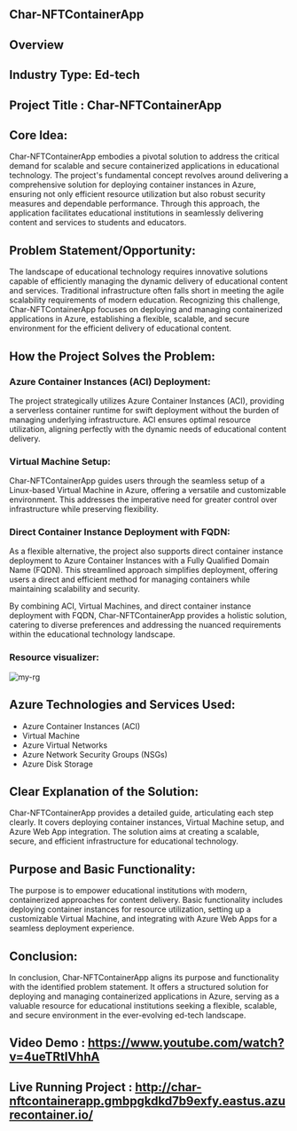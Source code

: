 ## Char-NFTContainerApp

## Overview

## Industry Type: Ed-tech
## Project Title : Char-NFTContainerApp

## Core Idea:

Char-NFTContainerApp embodies a pivotal solution to address the critical demand for scalable and secure containerized applications in educational technology. The project's fundamental concept revolves around delivering a comprehensive solution for deploying container instances in Azure, ensuring not only efficient resource utilization but also robust security measures and dependable performance. Through this approach, the application facilitates educational institutions in seamlessly delivering content and services to students and educators.

## Problem Statement/Opportunity:

The landscape of educational technology requires innovative solutions capable of efficiently managing the dynamic delivery of educational content and services. Traditional infrastructure often falls short in meeting the agile scalability requirements of modern education. Recognizing this challenge, Char-NFTContainerApp focuses on deploying and managing containerized applications in Azure, establishing a flexible, scalable, and secure environment for the efficient delivery of educational content.

## How the Project Solves the Problem:

### Azure Container Instances (ACI) Deployment:
The project strategically utilizes Azure Container Instances (ACI), providing a serverless container runtime for swift deployment without the burden of managing underlying infrastructure. ACI ensures optimal resource utilization, aligning perfectly with the dynamic needs of educational content delivery.

### Virtual Machine Setup:
Char-NFTContainerApp guides users through the seamless setup of a Linux-based Virtual Machine in Azure, offering a versatile and customizable environment. This addresses the imperative need for greater control over infrastructure while preserving flexibility.

### Direct Container Instance Deployment with FQDN:
As a flexible alternative, the project also supports direct container instance deployment to Azure Container Instances with a Fully Qualified Domain Name (FQDN). This streamlined approach simplifies deployment, offering users a direct and efficient method for managing containers while maintaining scalability and security.

By combining ACI, Virtual Machines, and direct container instance deployment with FQDN, Char-NFTContainerApp provides a holistic solution, catering to diverse preferences and addressing the nuanced requirements within the educational technology landscape.

### Resource visualizer:

![my-rg](https://github.com/shubham932000/character/assets/70796536/386c573f-c29c-45c1-a494-956fad404c46)


## Azure Technologies and Services Used:

- Azure Container Instances (ACI)
- Virtual Machine
- Azure Virtual Networks
- Azure Network Security Groups (NSGs)
- Azure Disk Storage


## Clear Explanation of the Solution:

Char-NFTContainerApp provides a detailed guide, articulating each step clearly. It covers deploying container instances, Virtual Machine setup, and Azure Web App integration. The solution aims at creating a scalable, secure, and efficient infrastructure for educational technology.

## Purpose and Basic Functionality:

The purpose is to empower educational institutions with modern, containerized approaches for content delivery. Basic functionality includes deploying container instances for resource utilization, setting up a customizable Virtual Machine, and integrating with Azure Web Apps for a seamless deployment experience.

## Conclusion:

In conclusion, Char-NFTContainerApp aligns its purpose and functionality with the identified problem statement. It offers a structured solution for deploying and managing containerized applications in Azure, serving as a valuable resource for educational institutions seeking a flexible, scalable, and secure environment in the ever-evolving ed-tech landscape.

## Video Demo : https://www.youtube.com/watch?v=4ueTRtlVhhA
## Live Running Project : http://char-nftcontainerapp.gmbpgkdkd7b9exfy.eastus.azurecontainer.io/

